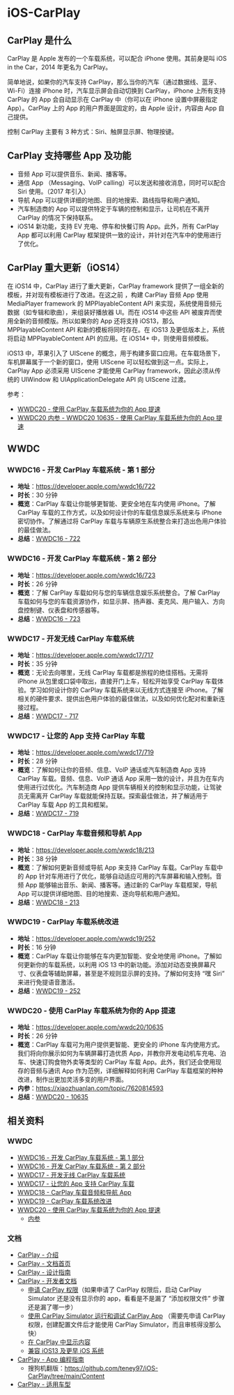# iOS-CarPlay
## CarPlay 是什么

CarPlay 是 Apple 发布的一个车载系统，可以配合 iPhone 使用。其前身是叫 iOS in the Car，2014 年更名为 CarPlay。

简单地说，如果你的汽车支持 CarPlay，那么当你的汽车（通过数据线、蓝牙、Wi-Fi）连接 iPhone 时，汽车显示屏会自动切换到 CarPlay，iPhone 上所有支持 CarPlay 的 App 会自动显示在 CarPlay 中（你可以在 iPhone 设置中屏蔽指定 App）。CarPlay 上的 App 的用户界面是固定的，由 Apple 设计，内容由 App 自己提供。

控制 CarPlay 主要有 3 种方式：Siri、触屏显示屏、物理按键。

## CarPlay 支持哪些 App 及功能

* 音频 App 可以提供音乐、新闻、播客等。
* 通信 App （Messaging、VoIP calling）可以发送和接收消息，同时可以配合 Siri 使用。（2017 年引入）
* 导航 App 可以提供详细的地图、目的地搜索、路线指导和用户通知。
* 汽车制造商的 App 可以提供特定于车辆的控制和显示，让司机在不离开 CarPlay 的情况下保持联系。
* iOS14 新功能，支持 EV 充电、停车和快餐订购 App。此外，所有 CarPlay App 都可以利用 CarPlay 框架提供一致的设计，并针对在汽车中的使用进行了优化。

## CarPlay 重大更新（iOS14）

在 iOS14 中，CarPlay 进行了重大更新，CarPlay framework 提供了一组全新的模板，并对现有模板进行了改进。在这之前 ，构建 CarPlay 音频 App 使用 MediaPlayer framework 的 MPPlayableContent API 来实现，系统使用音频元数据（如专辑和歌曲），来组装好播放器 UI。而在 iOS14 中这些 API 被废弃而使用全新的音频模版。所以如果你的 App 还将支持 iOS13，那么 MPPlayableContent API 和新的模板将同时存在。在 iOS13 及更低版本上，系统将启动 MPPlayableContent API 的应用。在 iOS14+ 中，则使用音频模板。

iOS13 中，苹果引入了 UIScene 的概念，用于构建多窗口应用。在车载场景下，车机屏幕属于一个新的窗口，使用 UIScene 可以轻松做到这一点。实际上，CarPlay App 必须采用 UIScene 才能使用 CarPlay framework，因此必须从传统的 UIWindow 和 UIApplicationDelegate API 向 UIScene 过渡。

参考：

* [WWDC20 - 使用 CarPlay 车载系统为你的 App 提速](https://developer.apple.com/wwdc20/10635)
* [WWDC20 内参 - WWDC20 10635 - 使用 CarPlay 车载系统为你的 App 提速](https://xiaozhuanlan.com/topic/7620814593)

## WWDC

### WWDC16 - 开发 CarPlay 车载系统 - 第 1 部分

* **地址**：https://developer.apple.com/wwdc16/722
* **时长**：30 分钟
* **概览**：CarPlay 车载让你能够更智能、更安全地在车内使用 iPhone。了解 CarPlay 车载的工作方式，以及如何设计你的车载信息娱乐系统来与 iPhone 密切协作。了解通过将 CarPlay 车载与车辆原生系统整合来打造出色用户体验的最佳做法。
* **总结**：[WWDC16 - 722](https://github.com/teney97/iOS-CarPlay/blob/main/Content/WWDC16%20-%20%E5%BC%80%E5%8F%91%20CarPlay%20%E8%BD%A6%E8%BD%BD%E7%B3%BB%E7%BB%9F%20-%20%E7%AC%AC%201%20%E9%83%A8%E5%88%86.md)


### WWDC16 - 开发 CarPlay 车载系统 - 第 2 部分

* **地址**：https://developer.apple.com/wwdc16/723
* **时长**：26 分钟
* **概览**：了解 CarPlay 车载如何与您的车辆信息娱乐系统整合。了解 CarPlay 车载如何与您的车载资源协作，如显示屏、扬声器、麦克风、用户输入、方向盘控制键、仪表盘和传感器等。
* **总结**：[WWDC16 - 723](https://github.com/teney97/iOS-CarPlay/blob/main/Content/WWDC16%20-%20%E5%BC%80%E5%8F%91%20CarPlay%20%E8%BD%A6%E8%BD%BD%E7%B3%BB%E7%BB%9F%20-%20%E7%AC%AC%202%20%E9%83%A8%E5%88%86.md)


### WWDC17 - 开发无线 CarPlay 车载系统

* **地址**：https://developer.apple.com/wwdc17/717
* **时长**：35 分钟
* **概览**：无论去向哪里，无线 CarPlay 车载都是旅程的绝佳搭档。无需将 iPhone 从包里或口袋中取出，直接开门上车，轻松开始享受 CarPlay 车载体验。学习如何设计你的 CarPlay 车载系统来以无线方式连接至 iPhone。了解相关的硬件要求、提供出色用户体验的最佳做法，以及如何优化配对和重新连接过程。
* **总结**：[WWDC17 - 717](https://github.com/teney97/iOS-CarPlay/blob/main/Content/WWDC17%20-%20%E5%BC%80%E5%8F%91%E6%97%A0%E7%BA%BF%20CarPlay%20%E8%BD%A6%E8%BD%BD%E7%B3%BB%E7%BB%9F.md)


### WWDC17 - 让您的 App 支持 CarPlay 车载

* **地址**：https://developer.apple.com/wwdc17/719
* **时长**：28 分钟
* **概览**：了解如何让你的音频、信息、VolP 通话或汽车制造商 App 支持 CarPlay 车载。音频、信息、VolP 通话 App 采用一致的设计，并且为在车内使用进行过优化。汽车制造商 App 提供车辆相关的控制和显示功能，让驾驶员无需离开 CarPlay 车载就能保持互联。探索最佳做法，并了解适用于 CarPlay 车载 App 的工具和框架。
* **总结**：[WWDC17 - 719](https://github.com/teney97/iOS-CarPlay/blob/main/Content/WWDC17%20-%20%E8%AE%A9%E6%82%A8%E7%9A%84%20App%20%E6%94%AF%E6%8C%81%20CarPlay%20%E8%BD%A6%E8%BD%BD.md)


### WWDC18 - CarPlay 车载音频和导航 App

* **地址**：https://developer.apple.com/wwdc18/213
* **时长**：38 分钟
* **概览**：了解如何更新音频或导航 App 来支持 CarPlay 车载。CarPlay 车载中的 App 针对车用进行了优化，能够自动适应可用的汽车屏幕和输入控制。音频 App 能够输出音乐、新闻、播客等。通过新的 CarPlay 车载框架，导航 App 可以提供详细地图、目的地搜索、逐向导航和用户通知。
* **总结**：[WWDC18 - 213](https://github.com/teney97/iOS-CarPlay/blob/main/Content/WWDC18%20-%20CarPlay%20%E8%BD%A6%E8%BD%BD%E9%9F%B3%E9%A2%91%E5%92%8C%E5%AF%BC%E8%88%AA%20App.md)


### WWDC19 - CarPlay 车载系统改进

* **地址**：https://developer.apple.com/wwdc19/252
* **时长**：16 分钟
* **概览**：CarPlay 车载让你能够在车内更加智能、安全地使用 iPhone。了解如何更新你的车载系统，以利用 iOS 13 中的新功能。添加对动态变换屏幕尺寸、仪表盘等辅助屏幕，甚至是不规则显示屏的支持。了解如何支持 “嘿 Siri” 来进行免提语音激活。
* **总结**：[WWDC19 - 252](https://github.com/teney97/iOS-CarPlay/blob/main/Content/WWDC19%20-%20CarPlay%20%E8%BD%A6%E8%BD%BD%E7%B3%BB%E7%BB%9F%E6%94%B9%E8%BF%9B.md)


### WWDC20 - 使用 CarPlay 车载系统为你的 App 提速

* **地址**：https://developer.apple.com/wwdc20/10635
* **时长**：26 分钟
* **概览**：CarPlay 车载可为用户提供更智能、更安全的 iPhone 车内使用方式。我们将向你展示如何为车辆屏幕打造优质 App，并教你开发电动机车充电、泊车、快速订购食物外卖等类型的 CarPlay 车载 App。此外，我们还会使用现存的音频与通讯 App 作为范例，详细解释如何利用 CarPlay 车载框架的种种改进，制作出更加灵活多变的用户界面。
* **内参**：https://xiaozhuanlan.com/topic/7620814593
* **总结**：[WWDC20 - 10635](https://github.com/teney97/iOS-CarPlay/blob/main/Content/WWDC20%20-%20使用%20CarPlay%20车载系统为你的%20App%20提速.md)


## 相关资料

### WWDC

* [WWDC16 - 开发 CarPlay 车载系统 - 第 1 部分](https://developer.apple.com/wwdc16/722)
* [WWDC16 - 开发 CarPlay 车载系统 - 第 2 部分](https://developer.apple.com/wwdc16/723)
* [WWDC17 - 开发无线 CarPlay 车载系统](https://developer.apple.com/wwdc17/717)
* [WWDC17 - 让您的 App 支持 CarPlay 车载](https://developer.apple.com/wwdc17/719)
* [WWDC18 - CarPlay 车载音频和导航 App](https://developer.apple.com/wwdc18/213)
* [WWDC19 - CarPlay 车载系统改进](https://developer.apple.com/wwdc19/252)
* [WWDC20 - 使用 CarPlay 车载系统为你的 App 提速](https://developer.apple.com/wwdc20/10635)
  * [内参](https://xiaozhuanlan.com/topic/7620814593)

### 文档

* [CarPlay - 介绍](https://www.apple.com.cn/ios/carplay/)
* [CarPlay - 文档首页](https://developer.apple.com/carplay/)
* [CarPlay - 设计指南](https://developer.apple.com/design/human-interface-guidelines/carplay/overview/introduction/)
* [CarPlay - 开发者文档](https://developer.apple.com/documentation/carplay?language=objc)
  * [申请 CarPlay 权限](https://developer.apple.com/documentation/carplay/requesting_the_carplay_entitlements?language=objc)（如果申请了 CarPlay 权限后，启动 CarPlay Simulator 还是没有显示你的 app，看看是不是漏了 “添加权限文件” 步骤还是漏了哪一步）
  * [使用 CarPlay Simulator 运行和调试 CarPlay App](https://developer.apple.com/documentation/carplay/using_the_carplay_simulator?language=objc) （需要先申请 CarPlay 权限，创建配置文件后才能使用 CarPlay Simulator，而且审核得没那么快）
  * [在 CarPlay 中显示内容](https://developer.apple.com/documentation/carplay/displaying_content_in_carplay?language=objc)
  * [兼容 iOS13 及更早 iOS 系统](https://developer.apple.com/documentation/carplay/supporting_previous_versions_of_ios?language=objc)
* [CarPlay - App 编程指南](https://developer.apple.com/carplay/documentation/CarPlay-App-Programming-Guide.pdf)
  * 搜狗机翻版：https://github.com/teney97/iOS-CarPlay/tree/main/Content
* [CarPlay - 适用车型](https://www.apple.com.cn/ios/carplay/available-models/)

